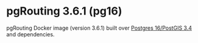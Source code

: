 # pgRouting 3.6.1 (pg16)

pgRouting Docker image (version 3.6.1) built over [Postgres 16/PostGIS 3.4](https://hub.docker.com/r/postgis/postgis) and dependencies.
